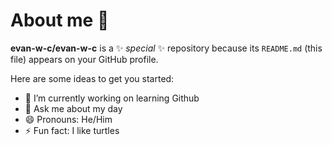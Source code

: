 # About me 👋

**evan-w-c/evan-w-c** is a ✨ _special_ ✨ repository because its `README.md` (this file) appears on your GitHub profile.

Here are some ideas to get you started:

- 🔭 I’m currently working on learning Github
- 💬 Ask me about my day
- 😄 Pronouns: He/Him
- ⚡ Fun fact: I like turtles

